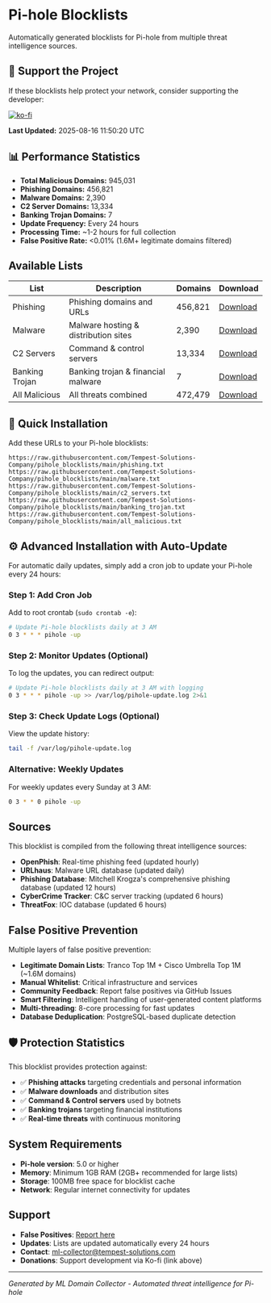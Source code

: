 # Pi-hole Blocklists

Automatically generated blocklists for Pi-hole from multiple threat intelligence sources.

## 💝 Support the Project

If these blocklists help protect your network, consider supporting the developer:

[![ko-fi](https://ko-fi.com/img/githubbutton_sm.svg)](https://ko-fi.com/J3J31HZAUU)

**Last Updated:** 2025-08-16 11:50:20 UTC

## 📊 Performance Statistics

- **Total Malicious Domains:** 945,031
- **Phishing Domains:** 456,821
- **Malware Domains:** 2,390
- **C2 Server Domains:** 13,334
- **Banking Trojan Domains:** 7
- **Update Frequency:** Every 24 hours
- **Processing Time:** ~1-2 hours for full collection
- **False Positive Rate:** <0.01% (1.6M+ legitimate domains filtered)

## Available Lists

| List | Description | Domains | Download |
|------|-------------|---------|----------|
| Phishing | Phishing domains and URLs | 456,821 | [Download](phishing.txt) |
| Malware | Malware hosting & distribution sites | 2,390 | [Download](malware.txt) |
| C2 Servers | Command & control servers | 13,334 | [Download](c2_servers.txt) |
| Banking Trojan | Banking trojan & financial malware | 7 | [Download](banking_trojan.txt) |
| All Malicious | All threats combined | 472,479 | [Download](all_malicious.txt) |

## 🚀 Quick Installation

Add these URLs to your Pi-hole blocklists:

```
https://raw.githubusercontent.com/Tempest-Solutions-Company/pihole_blocklists/main/phishing.txt
https://raw.githubusercontent.com/Tempest-Solutions-Company/pihole_blocklists/main/malware.txt
https://raw.githubusercontent.com/Tempest-Solutions-Company/pihole_blocklists/main/c2_servers.txt
https://raw.githubusercontent.com/Tempest-Solutions-Company/pihole_blocklists/main/banking_trojan.txt
https://raw.githubusercontent.com/Tempest-Solutions-Company/pihole_blocklists/main/all_malicious.txt
```

## ⚙️ Advanced Installation with Auto-Update

For automatic daily updates, simply add a cron job to update your Pi-hole every 24 hours:

### Step 1: Add Cron Job

Add to root crontab (`sudo crontab -e`):

```bash
# Update Pi-hole blocklists daily at 3 AM
0 3 * * * pihole -up
```

### Step 2: Monitor Updates (Optional)

To log the updates, you can redirect output:

```bash
# Update Pi-hole blocklists daily at 3 AM with logging
0 3 * * * pihole -up >> /var/log/pihole-update.log 2>&1
```

### Step 3: Check Update Logs (Optional)

View the update history:

```bash
tail -f /var/log/pihole-update.log
```

### Alternative: Weekly Updates

For weekly updates every Sunday at 3 AM:

```bash
0 3 * * 0 pihole -up
```

## Sources

This blocklist is compiled from the following threat intelligence sources:

- **OpenPhish**: Real-time phishing feed (updated hourly)
- **URLhaus**: Malware URL database (updated daily)
- **Phishing Database**: Mitchell Krogza's comprehensive phishing database (updated 12 hours)
- **CyberCrime Tracker**: C&C server tracking (updated 6 hours)
- **ThreatFox**: IOC database (updated 6 hours)

## False Positive Prevention

Multiple layers of false positive prevention:

- **Legitimate Domain Lists**: Tranco Top 1M + Cisco Umbrella Top 1M (~1.6M domains)
- **Manual Whitelist**: Critical infrastructure and services
- **Community Feedback**: Report false positives via GitHub Issues
- **Smart Filtering**: Intelligent handling of user-generated content platforms
- **Multi-threading**: 8-core processing for fast updates
- **Database Deduplication**: PostgreSQL-based duplicate detection

## 🛡️ Protection Statistics

This blocklist provides protection against:

- ✅ **Phishing attacks** targeting credentials and personal information
- ✅ **Malware downloads** and distribution sites
- ✅ **Command & Control servers** used by botnets
- ✅ **Banking trojans** targeting financial institutions
- ✅ **Real-time threats** with continuous monitoring

## System Requirements

- **Pi-hole version**: 5.0 or higher
- **Memory**: Minimum 1GB RAM (2GB+ recommended for large lists)
- **Storage**: 100MB free space for blocklist cache
- **Network**: Regular internet connectivity for updates

## Support

- **False Positives**: [Report here](https://github.com/Tempest-Solutions-Company/pihole_blocklists/issues)
- **Updates**: Lists are updated automatically every 24 hours
- **Contact**: ml-collector@tempest-solutions.com
- **Donations**: Support development via Ko-fi (link above)

---

*Generated by ML Domain Collector - Automated threat intelligence for Pi-hole*
